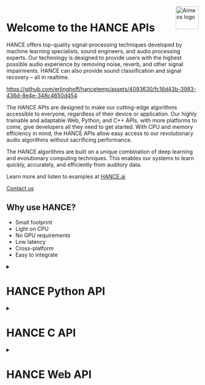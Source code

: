 <a href="https://hance.ai">
    <img src="https://hance.ai/images/hance-logo-branding-color.svg" alt="Aimeos logo" title="Aimeos" align="right" height="60" />
</a>

# Welcome to the HANCE APIs

HANCE offers top-quality signal-processing techniques developed by machine learning specialists, sound engineers, and audio processing experts. Our technology is designed to provide users with the highest possible audio experience by removing noise, reverb, and other signal impairments. HANCE can also provide sound classification and signal recovery – all in realtime. 

https://github.com/erlinghoff/hancetemp/assets/4093630/fc16d43b-3983-436d-8e4e-348c4650d454

The HANCE APIs are designed to make our cutting-edge algorithms accessible to everyone, regardless of their device or application. Our highly trainable and adaptable Web, Python, and C++ APIs, with more platforms to come, give developers all they need to get started. With CPU and memory efficiency in mind, the HANCE APIs allow easy access to our revolutionary audio algorithms without sacrificing performance.

The HANCE algorithms are built on a unique combination of deep learning and evolutionary computing techniques. This enables our systems to learn quickly, accurately, and efficiently from auditory data.

Learn more and listen to examples at [HANCE.ai](https://hance.ai)

[Contact us](https://hance.ai/contact/)

## Why use HANCE?

- Small footprint
- Light on CPU
- No GPU requirements
- Low latency
- Cross-platform
- Easy to integrate

<details>
    <summary>
<h1>HANCE Python API</h1>
    </summary>

HANCE is a powerful audio enhancement engine that can drastically improve the quality of audio signals in your Python projects. This document explains how to install and use the HANCE Python wrapper.

To learn more about HANCE and its capabilities, visit [HANCE.ai](https://hance.ai).

## Installation

Installing the HANCE Python wrapper is easy:

* Use _pip_, the standard Python package installer. 
* Run the command in the example below from the _terminal_ on macOS or the _command line_ on Windows. 

> 
> Note that HANCE is compatible with Python 3 and later. If your Python version is older than Python 3, update it to use the HANCE Python API.

### Install HANCE with Pip

```bash
python -m pip install hance
```

## How to use

The HANCE Python API is essentially a wrapper around the underlying C++ library. To use the API, you can import it and then list the available models:

### Importing HANCE

```python
import hance
models = hance.list_models()
print(models)
```

> 
> Use the `list_models` function to get a list of available models you can use with HANCE, such as noise reduction and reverb removal models.

## Basic audio processing
To process an audio file using HANCE, use the `process_file` function, as shown below.

> 
> In this example, we use _PySoundFile_ to read and write audio files. While _PySoundFile_ is not a requirement for using HANCE, it is a convenient library for handling audio files in Python. If you wish to use the process_file function shown in the example, you must install PySoundFile by running the command `python -m pip install soundfile`

### File processing
```python
import hance
models = hance.list_models()
hance.process_file(models[0], input_file_path, output_file_path)
```


The HANCE engine works without a license but it will leave a watermark on the sound. You can obtain a license for the HANCE engine [here](https://hance.ai/contact).
This is an example of processing a file using a license.

### Using with a license
```python
import hance

license_string = "example_license"

models = hance.list_models()
hance.process_file(models[0], input_file_path, output_file_path,
                    license_string=license_string)
```


## Realtime processing

In addition to processing audio files, HANCE can also be used on realtime audio streams. The following example demonstrates how to use HANCE with PyAudio to record audio from a microphone, process it in realtime, and output it to headphones. At the very bottom you can find a minimal example of this with only the HANCE related parts.


### Complete Python example of realtime processing

```python
 # We capture the input of your microphone and process it in real-time. 
 # We then send it to the output device.

import threading
import numpy as np
import hance
import pyaudio

engine = hance.HanceEngine()
p = pyaudio.PyAudio()

FORMAT = pyaudio.paFloat32
CHANNELS = 1
RATE = 44100
CHUNK = 512

print("\nRecord audio from a microphone and process it in realtime with HANCE.")
print("PyAudio will induce some latency with the roundtrip to the soundcard,")
print("but the HANCE engine runs in realtime.\n")

# We get a list of available input devices.
input_devices = []
for i in range(p.get_device_count()):
    device_info = p.get_device_info_by_index(i)
    if device_info["maxInputChannels"] > 0:
        input_devices.append(device_info)

# Print the list of available input devices and ask the user to select one.
print("Available input devices:")
for i, device in enumerate(input_devices):
    print(f"{i}: {device['name']}")
input_device_index = int(input("\nSelect an input device by entering its number: "))
input_device_info = input_devices[input_device_index]

# We get a list of available output devices.
output_devices = []
for i in range(p.get_device_count()):
    device_info = p.get_device_info_by_index(i)
    if device_info["maxOutputChannels"] > 0:
        output_devices.append(device_info)

# We print the list of available input devices and ask the user to select one.
print("\nAvailable output devices:")
print("To prevent feedback, select a headphones output.\n")

for i, device in enumerate(output_devices):
    print(f"{i}: {device['name']}")
output_device_index = int(input("\nSelect an output device by entering its number: "))
output_device_info = output_devices[output_device_index]

models = hance.list_models()
processor = engine.create_processor(models[0], CHANNELS, RATE)

stop_thread = False
processor_active = True

def record_and_playback_thread():
    stream_record = p.open(format=FORMAT, channels=CHANNELS,
                           rate=RATE, input=True,
                           input_device_index=input_device_info['index'],
                           frames_per_buffer=CHUNK)

    stream_play = p.open(format=pyaudio.paFloat32,
                         channels=1,
                         rate=RATE,
                         frames_per_buffer=CHUNK,
                         output=True,
                         output_device_index=output_device_info['index']
                         )
    while not stop_thread:
        data = stream_record.read(CHUNK, exception_on_overflow=False)
        audio_buffer = np.frombuffer(data, dtype=np.float32)
        if processor_active:
            audio_buffer = processor.process(audio_buffer)
        stream_play.write(audio_buffer.astype(np.float32).tobytes())

    # We stop recording.
    stream_record.stop_stream()
    stream_record.close()

    stream_play.stop_stream()
    stream_play.close()

t = threading.Thread(target=record_and_playback_thread)
t.start()

print("\nThe microphone and processing is active")
while True:
    user_input = input("Enter 'p' to toggle processing on and off or 'q' to quit: ")
    if user_input.lower() == "p":
        # Bypass processing and continue the loop
        if processor_active:
            processor_active = False
            print("The processing is bypassed")
        else:
            processor_active = True
            print("The processing is active")
    elif user_input.lower() == "q":
        # Stop the thread
        stop_thread = True
        break

t.join
```

Here is a minimal example of the HANCE-related code for you to look at:

> 
> Please note that this example does not run, as the PCM_AUDIO_DATA is not set, and is only used to demonstrate the usage of the API.

### Minimal Python example

```python
import hance
import numpy as np

engine = hance.HanceEngine()
models = hance.list_models()
processor = engine.create_processor(models[0], CHANNELS, RATE)
audio_buffer = np.frombuffer(PCM_AUDIO_DATA, dtype=np.float32)
audio_buffer = processor.process(audio_buffer)
```

The HANCE Python wrapper is a powerful tool for audio processing and enhancement. With the ability to remove noise, decrease reverb, and be highly CPU and memory-efficient, HANCE stands at the cutting edge of audio enhancement technology. 

We hope this guide has helped get you started with the HANCE Python wrapper, and we encourage you to visit the [HANCE ](https://hance.ai) website to learn more about HANCE and its capabilities.
</details>

<details>
<summary>
<h1>HANCE C API</h1>
</summary>

The C interface for the HANCE Audio Engine provides developers with simple access to HANCE's powerful algorithms and processing capabilities from all languages that offer bindings for standard C-compatible libraries. The HANCE Audio Engine is a light-weight and cross-platform library, and it should be very easy to integrate it into your application. The library can load pre-trained AI models and use these for audio processing to perform various tasks such as noise reduction and de-reverberation.

> 
> The HANCE Audio Engine is delivered with general purpose models for
> noise reduction and de-reverberation. These are designed to meet common 
> requirements in terms of latency and CPU usage. However, we can train custom
> models for lower latencies or less CPU usage at the cost of separation
> quality. Please [contact us](https://hance.ai/contact) for more information.

## Getting Started

The HANCE API is designed to be as simple as possible. The **ProcessFile** example (see the **Examples** folder in the API) illustrates how to create a HANCE processor and process audio with it. [CMake 3.0](https://cmake.org/) or later is required to build the example. To build **ProcessFile**, open the Terminal (on Mac and Linux) or the Command Line Prompt (on Windows) and locate the **Examples/ProcessFile** subfolder in the HANCE API. Please type ```./Build.sh``` on Mac or Linux, or ```Build.bat``` on Windows.

To use the HANCE API, we first need to make sure the "Include" in the HANCE API is added to the header search path and include the HanceEngine header file:

### Include the HANCE Engine Header File
```c++
#include "HanceEngine.h"
```

Now we can create an instance of a HANCE processor by specifying a path to a HANCE model file along with the number of channels and sample rate to use:

### Creating a HANCE Processor Instance
```c++
// Create a HANCE processor that loads the pre-trained model from file
processorHandle = hanceCreateProcessor (modelFilePath, numOfChannels, sampleRate);
if (processorHandle == nullptr)
    handleError ("Unable to create the HANCE audio processor.");
```

The returned processor handle will be **nullptr** if the processor couldn't be created, e.g., because the model file path is invalid.

Now, we can add audio in floating point format to the HANCE processor. The HANCE API supports audio stored either as channel interleaved audio (hanceAddAudioInterleaved and hanceGetAudioInterleaved) or as separate channel vectors (hanceAddAudio and hanceGetAudio). We demonstrate how to add audio from a std::vector containing channel interleaved float values below:

### Adding Channel Interleaved Audio to a HANCE Processor
```c++
// We read PCM audio from the file in the 32-bit floating point format
hanceAddAudioInterleaved (processorHandle, audioBuffer.data(),
                          audioBuffer.size() / numOfChannels);
```

The processing introduces latency, so we need to query how many samples (if any) that are available before we can pick up the processed audio using hanceGetAudioInterleaved:

### Getting Processed Audio from a HANCE Processor
```c++
int numOfPendingSamples = hanceGetNumOfPendingSamples (processorHandle);
vector <float> processedBuffer (numOfChannels * numOfPendingSamples);
if (!hanceGetAudioInterleaved (processorHandle,
                               processedBuffer.data(),
                               numOfPendingSamples))
{
    handleError ("Unable to get audio from the HANCE audio processor.");
}
```

You can add silent audio (all values set to zero) to get the processing tail caused by the model's latency. When you have completed the processing of the audio stream, please make sure to delete the HANCE processor to free its memory:

### Deleting the HANCE Processor and Free Memory
```c++
hanceDeleteProcessor (processorHandle);
```

## Performance Considerations

The HANCE Audio Engine is a light-weight and cross-platform library, and it uses either of the following libraries for vector arithmetic if available:

* Intel Performance Primitives
* Apple vDSP

> 
> The HANCE Audio Engine reverts to pure C++ when no compatible vector arithmetic library is available.

## Datatypes

### HanceProcessorHandle
```c++
typedef void* HanceProcessorHandle;
```
The processor handle refers to an audio processor that can process PCM audio in 32-bit floating point using a specified inference model. The handle created using [hanceCreateProcessor](#hanceCreateProcessor).

### HanceProcessorInfo
```c++
struct HanceProcessorInfo
{
    double sampleRate;
    int32_t numOfModelChannels;
    int32_t latencyInSamples;
};
```

The HanceProcessorInfo contains information about a neural network based audio processor.

|Return Type|Member name|Description|
|-----------|-----------|-----------|
|double|sampleRate|Sample rate used when model was trained. The processor will automatically convert sample rates to match the model.|
|int32_t|numOfModelChannels|The true number of channels used in the processing. The processor will automatically convert the channel format to match the model.|
|int32_t|latencyInSamples|The maximum latency of the model in samples.|

## Functions

### hanceAddAudio
```c++
void hanceAddAudio (HanceProcessorHandle processorHandle,
                    const float **pcmChannels,
                    int32_t numOfSamples)
```

Adds floating point PCM encoded audio from separate channels to the HANCE audio processor.

|Parameters| Description |
|--------------|-|
|processorHandle|Handle to the audio processor.|
|pcmChannels|Pointer to an array of channel data pointers, each pointing to sampled PCM values as 32-bit floating point.|
|numOfSamples|The number of samples to add|

### hanceAddAudioInterleaved
```c++
void hanceAddAudioInterleaved (HanceProcessorHandle processorHandle,
                               const float* interleavedPCM,
                               int32_t numOfSamples)
```

Adds floating point PCM encoded audio from a single channel-interleaved buffer to the HANCE audio processor.

|Parameters|Description|
|--------------|-|
|processorHandle|Handle to the audio processor.|
|interleavedPCM|Pointer to a 32-bit floating point buffer containing channel-interleaved PCM audio (stereo audio will be in the form "Left Sample 1", "Right Sample 1", "Left Sample 2"...).|
|numOfSamples|The number of samples to add|

### hanceAddLicense
```c++
bool hanceAddLicense (const char* licenseString)
```

Adds a license key to the HANCE engine to remove audio watermarking on the output.

|Parameters|Description |
|--------------|-|
|licenseString|A string containing a license received from HANCE.|
|**Returns**|True, if the license check succeeded, otherwise false.|

### hanceCreateProcessor
```c++
HanceProcessorHandle hanceCreateProcessor (const char* modelFilepath,
                                           int32_t numOfChannels,
                                           double sampleRate)
```

Creates an audio processor, loads a model file and returns a handle to the processor instance if successful.

|Parameters|Description |
|--------------|-|
|modelFilepath|Pointer to a zero terminated string containing the file path of the model file to load.|
|numOfChannels|The number of channels in the audio to process.|
|sampleRate|The sample rate of the audio to process.|
|**Returns**|A valid processor handle on success, otherwise nullptr.|

### hanceDeleteProcessor
```c++
void hanceDeleteProcessor (HanceProcessorHandle processorHandle)
```

Deletes a processor instance.

|Parameters|Description |
|--------------|-|
|processorHandle|Handle to the processor to delete.|

### hanceGetAudio
```c++
bool hanceGetAudio (HanceProcessorHandle processorHandle,
                    float* const* pcmChannels,
                    int32_t numOfSamples)
```

Gets floating point PCM encoded audio in separate channels after processing. The number of requested samples must be less or equal to the number of available samples as returned by /ref hanceGetNumOfPendingSamples.

|Parameters|Description |
|--------------|-|
|processorHandle|Handle to the audio processor.|
|pcmChannels|Pointer to an array of channel data pointers, each receiving sampled PCM values as 32 bit floating point.|
|numOfSamples|The number of samples to retrieve|

### hanceGetAudioInterleaved
```c++
bool hanceGetAudioInterleaved (HanceProcessorHandle processorHandle,
                               float* interleavedPCM,
                               int32_t	numOfSamples)
```

Gets floating point PCM encoded audio in a single channel-interleaved buffer after processing. The number of requested samples must be less or equal to the number of available samples as returned by /ref hanceGetNumOfPendingSamples.

|Parameters|Description|
|--------------|-|
|processorHandle|Handle to the audio processor.|
|interleavedPCM|Pointer to an array of channel data pointers, each receiving sampled PCM values as 32 bit floating point.|
|numOfSamples|The number of samples to retrieve|

### hanceGetNumOfPendingSamples
```c++
int32_t hanceGetNumOfPendingSamples (HanceProcessorHandle processorHandle)
```

Returns the number of samples that are ready after model inference. If the end of the stream has been reached, endOfStream can can be set to true to retrieve the number of remaining samples in the processing queue.

|Parameters|Description|
|--------------|-|
|processorHandle|Handle to the audio processor.|
|**Returns**|Number of completed samples.|

### hanceGetProcessorInfo
```c++
void hanceGetProcessorInfo (HanceProcessorHandle processorHandle,
                            HanceProcessorInfo* processorInfo)
```

Fills a the [HanceProcessorInfo](#HanceProcessorInfo) structure with information about the HANCE processor.

|Parameters| Description|
|--------------|-|
|processorHandle|Handle to the audio processor.|
|processorInfo|Pointer to a HanceProcessorInfo struct that will receive the model information.|

### hanceResetProcessorState
```c++
void hanceResetProcessorState (HanceProcessorHandle processorHandle)
```

Resets the processor state and clears all delay lines.

|Parameters|Description |
|--------------|-|
|processorHandle|Handle to the audio processor.|

</details>

<details>
  <summary>
    <h1>HANCE Web API</h1>
  </summary>


The HANCE Web API provides developers with a simple, programmatic interface to access HANCE's powerful algorithms and processing capabilities. By making HTTP(S) requests to the HANCE Web API, developers can process audio files, explore the various [processing modules](#get-models) HANCE offers, and find the best configuration for their needs.

The HANCE Web API offers developers a taste of the impressive results generated by the HANCE Audio Engine. However, it should be noted that this API does not demonstrate realtime processing. This is because files must be uploaded to the HANCE servers, processed, and downloaded to the user's browser.

We recommend reviewing our [C++](https://hance.ai/api/c) and [Python](https://hance.ai/api/python) API documentation or [contacting us directly](https://hance.ai/contact) if you are interested in exploring realtime audio processing or training custom models.

This document provides a comprehensive guide to the HANCE Web API, with endpoints, parameters, options, and JavaScript (ES6) code examples. It is designed to make learning the HANCE Web API quick, easy and fun.

> 
> Using the HANCE Web API without an API key will limit the processing time for each file to 30 seconds, and the returned file format is limited to 128kbps mp3. You can purchase an API key from [HANCE](https://hance.ai/contact) to remove these limitations and access additional features. With an API key, you can process files for longer periods of time and receive the file in more formats.

## Get Upload URL

To start uploading files from your code, request an upload **ID** and **URL** from the server. These will securely handle the file and ensure a successful upload.

> 
> **Important HANCE Web API endpoint A**<br>
> https://server.hance.ai/api/get_upload_url

### Get Upload URL: JavaScript Code Example

```javascript
// First, we store the address from "Important endpoint A" as a constant:
const URL_ID_ENDPOINT =
  "https://server.hance.ai/api/get_upload_url"

// Using ES6 syntax, this one-liner downloads and converts our data from JSON
// to native JavaScript objects.

const getData = async () => await (await fetch(URL_ID_ENDPOINT)).json()

getData()
  .then(({ upload_url, upload_id }) => {
    // Once the data is available, the .then() method will be called,
    // providing access to the upload_url and upload_id values. Here we would
    // typically place an upload function, passing in the now available data.

    // Do something here...

    // We are also returning the values so that they can be used in the next
    // steps.
    return { upload_url, upload_id }
  })
  .catch(console.error)
```

### Get upload URL: query parameters

| Field  | Type   | Description                                                                                                         |
| ------ | ------ | ------------------------------------------------------------------------------------------------------------------- |
| origin | String | Use the **origin** parameter with your website URL to handle potential CORS issues during web browser file uploads. |

> 
> CORS is a security feature that blocks web pages from making requests to a different domain than the one that served the web page. By specifying the origin parameter, the API server can validate that the request is coming from an authorized domain and allow the request to proceed. If the upload process fails later, this might be the cause, so please come back and apply an **origin** query parameter.

### Get upload URL: setting the origin

```javascript
// Alternative 1: Getting the origin from the current browser URL.
let origin = window.location.origin

// Alternative 2: Manually setting the origin.
let origin = "https://example.com"

// Add the origin defined in alternative 1 or 2 as a query parameter to the
// endpoint, using the encodeURI method for compatibility when used as a
// query parameter.
const URL_ID_ENDPOINT = `https://server.hance.ai/api/get_upload_url?origin=${encodeURI(origin)}`
```

### Get upload URL: return values

| Field      | Type   | Description                                                               |
| ---------- | ------ | ------------------------------------------------------------------------- |
| upload_url | String | The URL used for uploading the file to be processed by the API.           |
| upload_id  | String | A unique identifier that allows the API to identify and process the file. |

## Get models

The **get_models endpoint** provides a list of models you can select to process uploaded audio files. Each model addresses a certain audio-related problem, such as noise reduction, reverb attenuation, signal recovery and so forth.

> 
> Hance specializes in creating lightweight, effective models optimized for all kinds of realtime audio processing. The HANCE Audio Engine is built from scratch to be highly CPU and memory efficient. It can be customized and trained to tackle various audio-related issues. For information on custom-developed models, please [contact us](https://hance.ai/contact).


> 
> **Important HANCE Web API endpoint B**<br>
> https://server.hance.ai/api/get_models


### Get models: example of returned JSON data


```json
[
  {"model_description": "De-noise", "model_id": "speech-denoise"}, 
  {"model_description": "De-reverb", "model_id": "speech-dereverb"}
]
```


### Get models: retrieving and selecting a model

```javascript
// First, we store the address from Important endpoint B as a constant:
const MODELS_ENDPOINT =
  "https://server.hance.ai/api/get_models"

const getModelsData = async () => await (await fetch(MODELS_ENDPOINT)).json()

getModelsData()
  .then((models) => {
    // The array of objects is now available to the getModelData function
    // and ready to be utilized.

    // We can do something with the models data here. To check if we have
    // received the data, we log it to the console.
    console.dir(models)

    // We also return the models data so the values can be used in the next
    // .then() call, like in the example below.
    return models
  })
  .then((models) => console.log(models[1].model_id))//real_time_noise_reverb_v1
  .catch(console.error)
```

### Get models: return values

| Field  | Type             | Description                                                                             |
| ------ | ---------------- | --------------------------------------------------------------------------------------- |
| models | Array of objects | Each object in the models array contain a **model_description** and a **model_id** key. |

## Processing audio files

 Once you have obtained the upload URL and unique ID, as explained in the [Get upload URL](#get-upload-url) section, and [selected the appropriate model](#get-models), we can upload audio files to HANCE's servers. To do this, make a POST request to the generated upload URL and include some of the query parameters described below with the request.

> 
> The WEB API does not demonstrate the realtime capabilities of the HANCE audio engine, as files must be uploaded to the server, processed, and then downloaded back. It does, however, demonstrate the excellent quality of the results. For realtime processing, please refer to our [C++](https://hance.ai/api/c) and [Python](https://hance.ai/api/python) documentation or [contact us](https://hance.ai/contact) with any questions.

### Processing audio files: query parameters

| Field           | Type   | Description                                                                                                                                          |
| --------------- | ------ | ---------------------------------------------------------------------------------------------------------------------------------------------------- |
| upload_id       | String | The upload_id returned from the [Get upload URL](#get-upload-url) endpoint.                                                                          |
| model_id        | String | The model used for processing. This can be obtained by using the [Get models](#get-models) endpoint detailed above.                                  |
| file_type       | String | The parameter is optional, and it accepts the two values **audio_file** or **audio_sprite**. If no value is provided, it defaults to **audio_file**. |
| return_file_url | String | Option to return the file directly and improve speed by eliminating extra transfer. Set the value to true/false with false as the default value.     |
| output_format   | String | An optional output file format for the processed file. Accepted values are **wav** (default), **mp3**, and **ogg**.                                  |

> *hint*
> The HANCE Web API enables faster file uploads by accepting compressed files. This can dramatically reduce upload time, accelerating the whole process. However, the quality of the returned files may be diminished when using compressed audio formats, so it is recommended to experiment with different file formats before settling on one.

### Processing audio files: return values

The HANCE Web API will return a redirect to the enhanced file once it has completed processing. If the redirect argument is not specified or set to **false**, the API will return a URL pointing to the processed file instead. The request may take a while to complete, depending on how large and complex the file is.

### A minimal demo

A minmal demo of the web api is available [here](https://server.hance.ai/demo)
</details>





